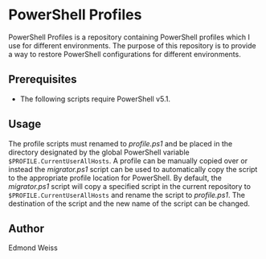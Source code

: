 # PowerShell Profiles
PowerShell Profiles is a repository containing PowerShell profiles which I use for different environments. The purpose of this repository is to provide a way to restore PowerShell configurations for different environments.

## Prerequisites
* The following scripts require PowerShell v5.1.

## Usage
The profile scripts must renamed to _profile.ps1_ and be placed in the directory designated by the global PowerShell variable `$PROFILE.CurrentUserAllHosts`. A profile can be manually copied over or instead the _migrator.ps1_ script can be used to automatically copy the script to the appropriate profile location for PowerShell. By default, the _migrator.ps1_ script will copy a specified script in the current repository to `$PROFILE.CurrentUserAllHosts` and rename the script to _profile.ps1_. The destination of the script and the new name of the script can be changed.

## Author
Edmond Weiss
